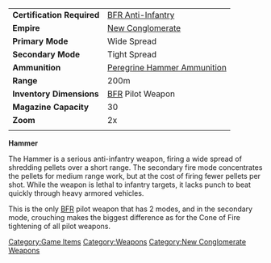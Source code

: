 |                            |                                                                          |
| -------------------------- | ------------------------------------------------------------------------ |
| **Certification Required** | [BFR Anti-Infantry](BFR_Anti-Infantry.md)                     |
| **Empire**                 | [New Conglomerate](New_Conglomerate.md)                       |
| **Primary Mode**           | Wide Spread                                                              |
| **Secondary Mode**         | Tight Spread                                                             |
| **Ammunition**             | [Peregrine Hammer Ammunition](Peregrine_Hammer_Ammunition.md) |
| **Range**                  | 200m                                                                     |
| **Inventory Dimensions**   | [BFR](BFR.md) Pilot Weapon                                    |
| **Magazine Capacity**      | 30                                                                       |
| **Zoom**                   | 2x                                                                       |
|                            |                                                                          |

**Hammer**

The Hammer is a serious anti-infantry weapon, firing a wide spread of
shredding pellets over a short range. The secondary fire mode
concentrates the pellets for medium range work, but at the cost of
firing fewer pellets per shot. While the weapon is lethal to infantry
targets, it lacks punch to beat quickly through heavy armored vehicles.

This is the only [BFR](BFR.md) pilot weapon that has 2 modes,
and in the secondary mode, crouching makes the biggest difference as for
the Cone of Fire tightening of all pilot weapons.

[Category:Game Items](Category:Game_Items.md)
[Category:Weapons](Category:Weapons.md) [Category:New
Conglomerate Weapons](Category:New_Conglomerate_Weapons.md)
